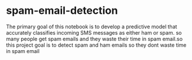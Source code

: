 # spam-email-detection
The primary goal of this notebook is to develop a predictive model that accurately classifies incoming SMS messages as either ham or spam. so many people get spam emails and they waste their time in spam email.so this project goal is to detect spam and ham emails so they dont waste time in spam email
